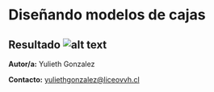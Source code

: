 # Diseñando modelos de cajas

## Resultado ![alt text](resources/resultado_final.png)



**Autor/a:** Yulieth Gonzalez

**Contacto:** yuliethgonzalez@liceovvh.cl
